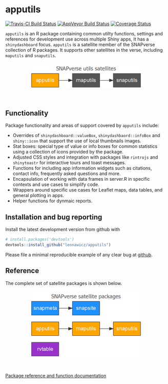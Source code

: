 
<!-- README.md is generated from README.Rmd. Please edit that file -->
apputils
========

[![Travis-CI Build Status](https://travis-ci.org/leonawicz/apputils.svg?branch=master)](https://travis-ci.org/leonawicz/rapputils) [![AppVeyor Build Status](https://ci.appveyor.com/api/projects/status/github/leonawicz/apputils?branch=master&svg=true)](https://ci.appveyor.com/project/leonawicz/apputils) [![Coverage Status](https://img.shields.io/codecov/c/github/leonawicz/apputils/master.svg)](https://codecov.io/github/leonawicz/apputils?branch=master)

`apputils` is an R package containing common utilty functions, settings and references for development use across multiple Shiny apps, It has a `shinydashboard` focus. `apputils` is a satellite member of the SNAPverse collection of R packages. It supports other satellites in the verse, including `maputils` and `snaputils`.

<p style="text-align:center;">
<img src="man/figures/sv_satellites_utils_app.png" width=350>
</p>
<br>

Functionality
-------------

Package functionality and areas of support covered by `apputils` include:

-   Overrides of `shinydashboard::valueBox`, `shinydashbaord::infoBox` and `shiny::icon` that support the use of local thumbnails images.
-   Stat boxes: special type of value or info boxes for common statistics using a collection of icons provided by the package.
-   Adjusted CSS styles and integration with packages like `rintrojs` and `shinytoastr` for interactive tours and toast messages.
-   Functions for including app information widgets such as citations, contact info, frequently asked questions and more.
-   Encapsulation of working with data frames in server.R in specific contexts and use cases to simplify code.
-   Wrappers around specific use cases for Leaflet maps, data tables, and general plotting in apps.
-   Helper functions for dynmaic reports.

Installation and bug reporting
------------------------------

Install the latest development version from github with

``` r
# install.packages('devtools')
devtools::install_github("leonawicz/apputils")
```

Please file a minimal reproducible example of any clear bug at [github](https://github.com/leonawicz/apputils/issues).

Reference
---------

The complete set of satellite packages is shown below.

<p style="text-align:center;">
<img src="man/figures/sv_satellites_all.png" width=350>
</p>
<br>

[Package reference and function documentation](https://leonawicz.github.io/apputils/)
